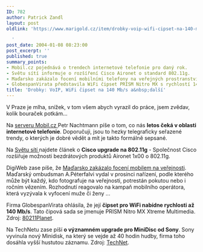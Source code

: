 ```yaml
---
ID: 782
author: Patrick Zandl
layout: post
oldlink: 'https://www.marigold.cz/item/drobky-voip-wifi-cipset-na-140-mb-s-a-dalsi

  '
post_date: 2004-01-08 08:23:00
post_excerpt: ''
published: true
summary_points:
- Mobil.cz pojednává o trendech internetové telefonie pro daný rok.
- Světu sítí informuje o rozšíření Cisco Aironet o standard 802.11g.
- Maďarsko zakázalo focení mobilními telefony na veřejných prostranstvích.
- GlobespanVirata představila WiFi čipset PRISM Nitro MX s rychlostí 140 Mb/s.
title: 'Drobky: VoIP, WiFi čipset na 140 Mb/s a&nbsp;další'
---
```


<p>
V Praze je mlha, snížek, v tom všem abych vyrazil do práce, jsem zvědav, kolik bouraček potkám...</p>

<p>
Na <A href="http://mobil.idnes.cz/fixni_spojeni/VoIP/voipvtomtoroce040108.html" target=_blank>serveru Mobil.cz </A>Petr Nachtmann píše o tom, co nás <STRONG>letos čeká v oblasti internetové telefonie</STRONG>. Doporučuji, jsou to hezky telegraficky seřazené trendy, o kterých je dobré vědět a mít je takto formálně sepsané.</p>

<p>
Na <A href="http://www.svetsiti.cz/Produkty.asp?ID=200" target=_blank>Světu sítí </A>najdete článek o <STRONG>Cisco upgrade na 802.11g</STRONG> - Společnost Cisco rozšiřuje možnosti bezdrátových produktů Aironet 1x00 o 802.11g.</p>

<p>
DigiWeb zase píše, že <A href="http://ihned.cz//5-13820040-i00000_d-c7" target=_blank>Maďarsko zakázalo focení mobilem na veřejnosti</A>. Maďarský ombudsman A.Péterfalvi vydal v prosinci nařízení, podle kterého může být každý, kdo fotografuje na veřejnosti, potrestán pokutou nebo i ročním vězením. Rozhodnutí reagovalo na kampaň mobilního operátora, která vyzývala k vyfocení muže či ženy ...</p>

<p>
Firma GlobespanVirata ohlásila, že její <STRONG>čipset pro WiFi nabídne rychlosti až 140 Mb/s</STRONG>. Tato čipová sada se jmenuje PRISM Nitro MX Xtreme Multimedia. Zdroj: <A href="http://www.wi-fiplanet.com/news/article.php/3296501" target=_blank>80211Planet</A>.</p>

<p>
Na TechNetu zase píší <STRONG>o významném upgrade pro MiniDisc od Sony</STRONG>. Sony vyvinula nový Minidisk, na který se vejde až 40 hodin hudby, firma toho dosáhla vyšší hustutou záznamu. Zdroj: <A href="http://technet.idnes.cz/hw/hw_mp3/sonymdapplemini040108.html" target=_blank>TechNet</A>.</p>